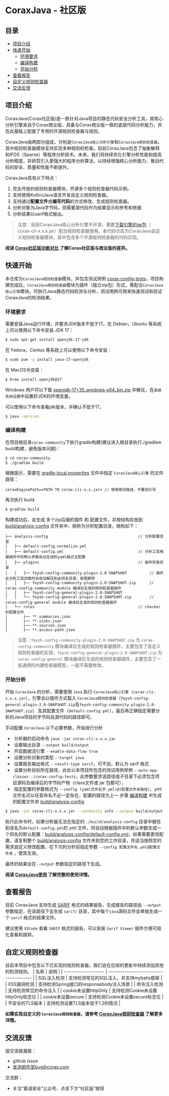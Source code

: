 # CoraxJava - 社区版

## 目录

* [项目介绍](#项目介绍)
* [快速开始](#快速开始)
  * [环境要求](#环境要求)
  * [编译构建](#编译构建)
  * [开始分析](#开始分析)
* [查看报告](#查看报告)
* [自定义规则检查器](#自定义规则检查器)
* [交流反馈](#交流反馈)

## 项目介绍

CoraxJava(Corax社区版)是一款针对Java项目的静态代码安全分析工具，其核心分析引擎来自于Corax商业版，具备与Corax商业版一致的底层代码分析能力，并在此基础上配套了专用的开源规则检查器与规则。

CoraxJava由两部分组成，分别是`CoraxJava核心分析引擎`和`CoraxJava规则检查器`。其中规则检查器模块支持实现多种规则的检查。目前CoraxJava包含了抽象解释和IFDS（Sparse）等程序分析技术。未来，我们将持续优化引擎分析性能和提高分析精度，并研究引入更强大的程序分析算法，以持续增强核心分析能力，推动代码的安全、质量和性能不断提升。

CoraxJava具有以下特点：

1. 完全开放的规则检查器模块，开源多个规则检查器代码示例。
2. 支持使用Kotlin/Java语言开发自定义规则检查器。
3. 支持通过**配置文件**或**编写代码**的方式修改、生成规则检查器。
4. 分析对象为Java字节码，但需要源代码作为结果显示的参考和依据
5. 分析结果以sarif格式输出。

> 注意：目前CoraxJava核心分析引擎不开源，需要[下载引擎的jar包](https://github.com/Feysh-Group/corax-community/releases)（ corax-cli-x.x.x.jar）配合规则检查器使用。本代码仓库为CoraxJava自定义规则检查器模块，其中包含多个开源规则检查器的代码实现。

**阅读 [Corax社区版功能对比](docs/feature_diff.md) 了解Corax社区版与商业版的差异。**
## 快速开始

本仓库为`CoraxJava规则检查器`模块，并包含测试用例 [corax-config-tests](corax-config-tests)，项目构建完成后，`CoraxJava规则检查器`模块为插件（独立zip包）形式，需配合`CoraxJava核心引擎`模块，可执行Java静态代码检测与分析，测试用例可用来快速测试和验证CoraxJava的检测结果。


### 环境要求

需要安装Java运行环境，并要求JDK版本不低于17。在 Debian，Ubuntu 等系统上可以使用以下命令安装 JDK 17：
```bash
$ sudo apt-get install openjdk-17-jdk
```
在 Fedora，Centos 等系统上可以使用以下命令安装：
```bash
$ sudo yum -y install java-17-openjdk
```
在 MacOS令安装：
```bash
$ brew install openjdk@17
```
Windows 用户可以下载 [openjdk-17+35_windows-x64_bin.zip](https://download.java.net/openjdk/jdk17/ri/openjdk-17+35_windows-x64_bin.zip) 并解压，在`高级系统设置`中设置好JDK的环境变量。

可以使用以下命令查看jdk版本，并确认不低于17。
```bash
$ java -version
```

### 编译构建

在项目根目录`corax-community`下执行gradle构建(建议进入根目录执行./gradlew build构建，避免版本问题)：
```bash
$ cd corax-community
$ ./gradlew build
```
根据提示，需要在 [gradle-local.properties](gradle-local.properties) 文件中指定 `CoraxJava核心引擎` 的文件路径：

```text
coraxEnginePath=<PATH TO corax-cli-x.x.jar> // 使用绝对路径，不要加引号
```

再次执行 build

```bash
$ gradlew build
```

构建成功后，会生成 多个zip后缀的插件 和 配置文件，并按结构存放到 [build/analysis-config](build%2Fanalysis-config) 文件夹中，统称为分析配置目录，结构如下：

```
├── analysis-config                                        // 分析配置目录
│   ├── default-config.normalize.yml
│   ├── default-config.yml                                 // 分析工具根据插件中的默认参数自动生成的yaml格式主配置
│   ├── plugins                                            // 插件存放目录
│   │   ├── feysh-config-community-plugin-2.0-SNAPSHOT     		// 插件在分析工具加载时会自动解压到此同名目录，按需删除
│   │   ├── feysh-config-community-plugin-2.0-SNAPSHOT.zip 		// corax-config-community module 编译后生成的规则检查器插件
│   │   ├── feysh-config-general-plugin-2.0-SNAPSHOT
│   │   └── feysh-config-general-plugin-2.0-SNAPSHOT.zip   		// corax-config-general module 编译后生成的规则检查器插件
│   └── rules                                              // checker 的配置文件
│       ├── **.summaries.json
│       ├── **.sinks.json
│       ├── **.sources.json
│       ├── **.access-path.json
```
> 注意：`feysh-config-community-plugin-2.0-SNAPSHOT.zip` 为 `corax-config-community` 模块编译后生成的规则检查器插件，主要包含了自定义规则检查器的实现，`feysh-config-general-plugin-2.0-SNAPSHOT.zip` 为 `corax-config-general` 模块编译后生成的规则检查器插件，主要包含了一些通用的内建检查器模型，一般不需要修改。

### 开始分析

开始 `CoraxJava` 的分析，需要使用 `Java` 执行 `CoraxJava核心引擎`（`corax-cli-x.x.x.jar`），引擎会以插件方式载入 `CoraxJava规则检查器`（`feysh-config-general-plugin-2.0-SNAPSHOT.zip`及`feysh-config-community-plugin-2.0-SNAPSHOT.zip`） 及其配置文件（`default-config.yml`），最后再正确指定需要分析的Java项目的字节码及源代码的路径即可。

手动配置 `CoraxJava` 以下必要参数，开始进行分析

- ​		分析器的启动命令 `java -jar corax-cli-x.x.x.jar` 
- ​		设置输出目录 `--output build/output`
- ​		开启数据流引擎 `--enable-data-flow true`
- ​		设置分析对象的类型 `--target java`
- ​		设置报告输出格式 `--result-type sarif`，可不加，默认为 sarif 格式
- ​		设置分析目标所在路径，此处以本项目所包含的测试用例举例 `--auto-app-classes ./corax-config-tests`，此参数要求该路径或子目录下必须包含项目源码及编译后的字节码产物（class文件或 jar 包都可），
- ​		指定配置的参数格式为 `--config (yaml文件名字.yml)@(配置文件夹路径)`，yml 文件名可以任意命名不必一定存在，配置的路径为上一  步骤 [编译构建](#编译构建) 中生成的配置文件夹 [build/analysis-config](build%2Fanalysis-config)

```bash
$ java -jar corax-cli-x.x.x.jar --verbosity info --output build/output --enable-data-flow true --target java --result-type sarif --auto-app-classes ./corax-config-tests --config default-config.yml@./build/analysis-config
```

执行此命令时，如果分析器无法在指定的 `./build/analysis-config` 目录中被找到该名为`default-config.yml`的 yml 文件，将自动根据插件中的默认参数生成一个同名的默认配置：[build/analysis-config/default-config.yml](build%2Fanalysis-config%2Fdefault-config.yml)，如果需要更改配置，请复制整个 [build/analysis-config](build%2Fanalysis-config) 文件夹到您的工作目录，并适当按照您的需求自定义修改配置，在下次的分析前指定参数 `--config 配置文件名.yml@配置文件夹` ，使其生效。

最终的结果会在`--output` 参数指定的路径下生成。

**阅读 [CoraxJava使用](docs/usage.md) 了解完整的使用详情。**

## 查看报告

目前 CoraxJava 支持生成 [SARIF](https://sarifweb.azurewebsites.net/) 格式的结果报告，生成报告的路径由 `--output` 参数指定，在该路径下会生成 `sarif/` 目录，其中每个`java`源码文件会单独生成一个 `sarif` 格式的结果文件。

建议使用 `VSCode` 查看 `SARIF` 格式的报告，可以安装 `Sarif Viewer` 插件方便可视化查看和跳转。

## 自定义规则检查器

目前本项目中包含以下已实现的规则检查器，我们会在后续的更新中持续添加其他的检测规则。
| 名称                 | 说明                                     |
| -------------------- | ---------------------------------------- |
| SQL注入检测          | 支持检测常见的SQL注入，并支持mybatis框架 |
| XSS漏洞检测          | 支持检测Spring接口的responsebody注入场景     |
| 命令注入检测         | 支持检测常见的命令注入                   |
| cookie未设置httpOnly | 支持检测Cookie未设置httpOnly标志位       |
| cookie未设置secure   | 支持检测Cookie未设置secure标志位         |
| 不安全的TLS版本      | 支持检测设置TLS版本低于1.2的情况         |


**如需实现自定义的 `CoraxJava规则检查器`，请参考 [CoraxJava规则检查器](docs/checker.md) 了解更多详情。**


## 交流反馈

提交误报漏报：
- github issue    
- 发送邮件至bug@corax.com

交流群：
- 关注“蜚语安全”公众号，点击下方“社区版”按钮


